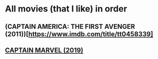 # All movies (that I like) in order

## (CAPTAIN AMERICA: THE FIRST AVENGER (2011))[https://www.imdb.com/title/tt0458339]

## [CAPTAIN MARVEL (2019)](https://www.imdb.com/title/tt4154664)
